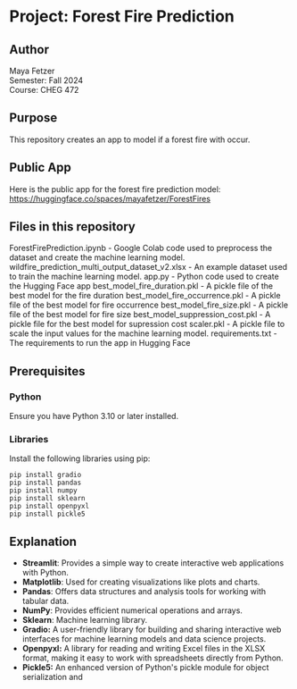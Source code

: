 # Project: Forest Fire Prediction

## Author
Maya Fetzer  
Semester: Fall 2024  
Course: CHEG 472  

## Purpose
This repository creates an app to model if a forest fire with occur.

## Public App
Here is the public app for the forest fire prediction model: https://huggingface.co/spaces/mayafetzer/ForestFires

## Files in this repository
ForestFirePrediction.ipynb -  Google Colab code used to preprocess the dataset and create the machine learning model.
wildfire_prediction_multi_output_dataset_v2.xlsx - An example dataset used to train the machine learning model. 
app.py - Python code used to create the Hugging Face app
best_model_fire_duration.pkl - A pickle file of the best model for the fire duration
best_model_fire_occurrence.pkl - A pickle file of the best model for fire occurrence
best_model_fire_size.pkl - A pickle file of the best model for fire size
best_model_suppression_cost.pkl - A pickle file for the best model for supression cost 
scaler.pkl - A pickle file to scale the input values for the machine learning model. 
requirements.txt - The requirements to run the app in Hugging Face

## Prerequisites

### Python
Ensure you have Python 3.10 or later installed.

### Libraries
Install the following libraries using pip:

```
pip install gradio
pip install pandas
pip install numpy
pip install sklearn
pip install openpyxl
pip install pickle5
```

## Explanation

- **Streamlit**: Provides a simple way to create interactive web applications with Python.
- **Matplotlib**: Used for creating visualizations like plots and charts.
- **Pandas**: Offers data structures and analysis tools for working with tabular data.
- **NumPy**: Provides efficient numerical operations and arrays.
- **Sklearn**: Machine learning library.
- **Gradio:** A user-friendly library for building and sharing interactive web interfaces for machine learning models and data science projects.
- **Openpyxl:** A library for reading and writing Excel files in the XLSX format, making it easy to work with spreadsheets directly from Python.
- **Pickle5:** An enhanced version of Python's pickle module for object serialization and
